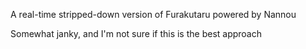 A real-time stripped-down version of Furakutaru powered by Nannou

Somewhat janky, and I'm not sure if this is the best approach
